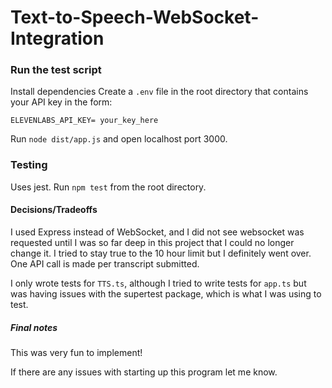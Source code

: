 # Text-to-Speech-WebSocket-Integration

### Run the test script
Install dependencies
Create a `.env` file in the root directory that contains your API key in the form:
```
ELEVENLABS_API_KEY= your_key_here
```

Run `node dist/app.js` and open localhost port 3000.

### Testing
Uses jest. Run `npm test` from the root directory. 

#### Decisions/Tradeoffs

I used Express instead of WebSocket, and I did not see websocket was requested until I was so far deep in this project that I could no longer change it. I tried to stay true to the 10 hour limit but I definitely went over. One API call is made per transcript submitted.

I only wrote tests for `TTS.ts`, although I tried to write tests for `app.ts` but was having issues with the supertest package, which is what I was using to test.

##### Final notes
This was very fun to implement! 

If there are any issues with starting up this program let me know.
